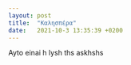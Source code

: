 ```yaml
---
layout: post
title:  "Καλησπέρα"
date:   2021-10-3 13:35:39 +0200
---
```


Ayto einai h lysh ths askhshs